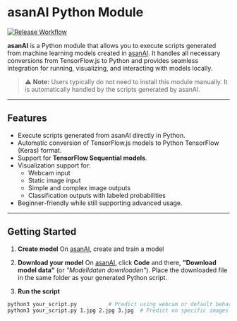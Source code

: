 # asanAI Python Module

[![Release Workflow](https://github.com/NormanTUD/asanAI_python/actions/workflows/release.yml/badge.svg?event=push)](https://github.com/NormanTUD/asanAI_python/actions/workflows/release.yml)

**asanAI** is a Python module that allows you to execute scripts generated from machine learning models created in [asanAI](https://asanai.scads.ai/). It handles all necessary conversions from TensorFlow.js to Python and provides seamless integration for running, visualizing, and interacting with models locally.

> ⚠️ **Note:** Users typically do not need to install this module manually. It is automatically handled by the scripts generated by asanAI.

---

## Features

- Execute scripts generated from asanAI directly in Python.
- Automatic conversion of TensorFlow.js models to Python TensorFlow (Keras) format.
- Support for **TensorFlow Sequential models**.
- Visualization support for:
  - Webcam input
  - Static image input
  - Simple and complex image outputs
  - Classification outputs with labeled probabilities
- Beginner-friendly while still supporting advanced usage.

---

## Getting Started

1. **Create model**
   On [asanAI](https://asanai.scads.ai/), create and train a model

2. **Download your model**
   On [asanAI](https://asanai.scads.ai/), click **Code** and there, **"Download model data"** (or *"Modelldaten downloaden"*). Place the downloaded file in the same folder as your generated Python script.

3. **Run the script**

```bash
python3 your_script.py          # Predict using webcam or default behavior
python3 your_script.py 1.jpg 2.jpg 3.jpg  # Predict on specific images

